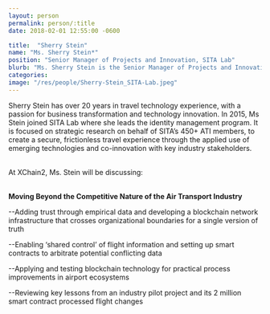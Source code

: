 ```yaml
---
layout: person
permalink: person/:title
date: 2018-02-01 12:55:00 -0600

title:  "Sherry Stein"
name: "Ms. Sherry Stein*"
position: "Senior Manager of Projects and Innovation, SITA Lab"
blurb: "Ms. Sherry Stein is the Senior Manager of Projects and Innovation at SITA Lab"
categories: 
image: "/res/people/Sherry-Stein_SITA-Lab.jpeg"
---
```

Sherry Stein has over 20 years in travel technology experience, with a passion for business transformation and technology innovation. In 2015, Ms Stein joined SITA Lab where she leads the identity management program. It is focused on strategic research on behalf of SITA’s 450+ ATI members, to create a secure, frictionless travel experience through the applied use of emerging technologies and co-innovation with key industry stakeholders.

<br>
At XChain2, Ms. Stein will be discussing:
<br>
<br>
<p><b>Moving Beyond the Competitive Nature of the Air Transport Industry</b></p>

<p>--Adding trust through empirical data and developing a blockchain network infrastructure that crosses organizational boundaries for a single version of truth</p>
<p>--Enabling ‘shared control’ of flight information and setting up smart contracts to arbitrate potential conflicting data</p>
<p>--Applying and testing blockchain technology for practical process improvements in airport ecosystems</p> 
<p>--Reviewing key lessons from an industry pilot project and its 2 million smart contract processed flight changes</p>

